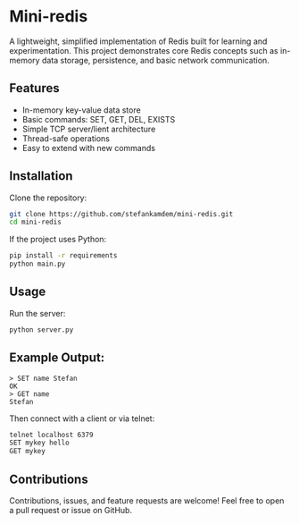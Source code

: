 # Mini-redis

A lightweight, simplified implementation of Redis built for learning and experimentation.
This project demonstrates core Redis concepts such as in-memory data storage, persistence, and basic network communication.

## Features
<ul>
  <li>In-memory key-value data store</li>
  <li>Basic commands: SET, GET, DEL, EXISTS</li>
  <li>Simple TCP server/lient architecture</li>
  <li>Thread-safe operations</li>
  <li>Easy to extend with new commands</li>
</ul>

## Installation

Clone the repository:
```bash
git clone https://github.com/stefankamdem/mini-redis.git
cd mini-redis
```

If the project uses Python:
```bash
pip install -r requirements
python main.py
```

## Usage
Run the server:
```bash
python server.py
```

## Example Output:
```pgsql
> SET name Stefan
OK
> GET name
Stefan
```

Then connect with a client or via telnet:
```bash
telnet localhost 6379
SET mykey hello
GET mykey
```

## Contributions
Contributions, issues, and feature requests are welcome!
Feel free to open a pull request or issue on GitHub.
